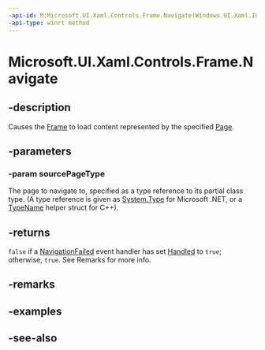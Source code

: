 ```yaml
---
-api-id: M:Microsoft.UI.Xaml.Controls.Frame.Navigate(Windows.UI.Xaml.Interop.TypeName)
-api-type: winrt method
---
```


<!-- Method syntax
public bool Navigate(Windows.UI.Xaml.Interop.TypeName sourcePageType)
-->

# Microsoft.UI.Xaml.Controls.Frame.Navigate

## -description

Causes the [Frame](frame.md) to load content represented by the specified [Page](page.md).

## -parameters

### -param sourcePageType

The page to navigate to, specified as a type reference to its partial class type. (A type reference is given as [System.Type](/dotnet/api/system.type?view=dotnet-uwp-10.0&preserve-view=true) for Microsoft .NET, or a [TypeName](/uwp/api/windows.ui.xaml.interop.typename) helper struct for C++).

## -returns

`false` if a [NavigationFailed](frame_navigationfailed.md) event handler has set [Handled](../microsoft.ui.xaml.navigation/navigationfailedeventargs_handled.md) to `true`; otherwise, `true`. See Remarks for more info.

## -remarks

## -examples

## -see-also
